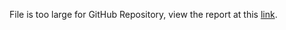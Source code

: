 File is too large for GitHub Repository, view the report at this [link](https://drive.google.com/file/d/165BUPHQxiadvfNl5dlZyS8Q99O7uhhP6/view?usp=sharing).
